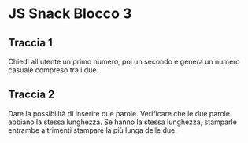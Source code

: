 # JS Snack Blocco 3

## Traccia 1

Chiedi all'utente un primo numero, poi un secondo e genera un numero casuale compreso tra i due.

## Traccia 2

Dare la possibilità di inserire due parole. Verificare che le due parole abbiano la stessa lunghezza. Se hanno la stessa lunghezza, stamparle entrambe altrimenti stampare la più lunga delle due.
